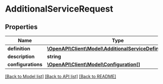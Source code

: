 # AdditionalServiceRequest

## Properties
Name | Type | Description | Notes
------------ | ------------- | ------------- | -------------
**definition** | [**\OpenAPI\Client\Model\AdditionalServiceDefinitionRequest**](AdditionalServiceDefinitionRequest.md) |  | 
**description** | **string** |  | 
**configurations** | [**\OpenAPI\Client\Model\Configuration[]**](Configuration.md) |  | 

[[Back to Model list]](../README.md#documentation-for-models) [[Back to API list]](../README.md#documentation-for-api-endpoints) [[Back to README]](../README.md)


